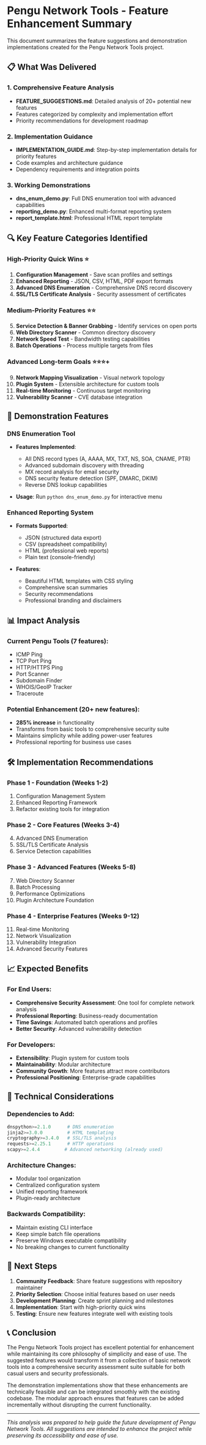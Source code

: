 # Pengu Network Tools - Feature Enhancement Summary

This document summarizes the feature suggestions and demonstration implementations created for the Pengu Network Tools project.

## 📋 What Was Delivered

### 1. Comprehensive Feature Analysis
- **FEATURE_SUGGESTIONS.md**: Detailed analysis of 20+ potential new features
- Features categorized by complexity and implementation effort
- Priority recommendations for development roadmap

### 2. Implementation Guidance
- **IMPLEMENTATION_GUIDE.md**: Step-by-step implementation details for priority features
- Code examples and architecture guidance
- Dependency requirements and integration points

### 3. Working Demonstrations
- **dns_enum_demo.py**: Full DNS enumeration tool with advanced capabilities
- **reporting_demo.py**: Enhanced multi-format reporting system
- **report_template.html**: Professional HTML report template

## 🔍 Key Feature Categories Identified

### High-Priority Quick Wins ⭐
1. **Configuration Management** - Save scan profiles and settings
2. **Enhanced Reporting** - JSON, CSV, HTML, PDF export formats
3. **Advanced DNS Enumeration** - Comprehensive DNS record discovery
4. **SSL/TLS Certificate Analysis** - Security assessment of certificates

### Medium-Priority Features ⭐⭐
5. **Service Detection & Banner Grabbing** - Identify services on open ports
6. **Web Directory Scanner** - Common directory discovery
7. **Network Speed Test** - Bandwidth testing capabilities
8. **Batch Operations** - Process multiple targets from files

### Advanced Long-term Goals ⭐⭐⭐+
9. **Network Mapping Visualization** - Visual network topology
10. **Plugin System** - Extensible architecture for custom tools
11. **Real-time Monitoring** - Continuous target monitoring
12. **Vulnerability Scanner** - CVE database integration

## 🚀 Demonstration Features

### DNS Enumeration Tool
- **Features Implemented**:
  - All DNS record types (A, AAAA, MX, TXT, NS, SOA, CNAME, PTR)
  - Advanced subdomain discovery with threading
  - MX record analysis for email security
  - DNS security feature detection (SPF, DMARC, DKIM)
  - Reverse DNS lookup capabilities

- **Usage**: Run `python dns_enum_demo.py` for interactive menu

### Enhanced Reporting System
- **Formats Supported**:
  - JSON (structured data export)
  - CSV (spreadsheet compatibility)
  - HTML (professional web reports)
  - Plain text (console-friendly)

- **Features**:
  - Beautiful HTML templates with CSS styling
  - Comprehensive scan summaries
  - Security recommendations
  - Professional branding and disclaimers

## 📊 Impact Analysis

### Current Pengu Tools (7 features):
- ICMP Ping
- TCP Port Ping  
- HTTP/HTTPS Ping
- Port Scanner
- Subdomain Finder
- WHOIS/GeoIP Tracker
- Traceroute

### Potential Enhancement (20+ new features):
- **285% increase** in functionality
- Transforms from basic tools to comprehensive security suite
- Maintains simplicity while adding power-user features
- Professional reporting for business use cases

## 🛠️ Implementation Recommendations

### Phase 1 - Foundation (Weeks 1-2)
1. Configuration Management System
2. Enhanced Reporting Framework
3. Refactor existing tools for integration

### Phase 2 - Core Features (Weeks 3-4)  
4. Advanced DNS Enumeration
5. SSL/TLS Certificate Analysis
6. Service Detection capabilities

### Phase 3 - Advanced Features (Weeks 5-8)
7. Web Directory Scanner
8. Batch Processing
9. Performance Optimizations
10. Plugin Architecture Foundation

### Phase 4 - Enterprise Features (Weeks 9-12)
11. Real-time Monitoring
12. Network Visualization
13. Vulnerability Integration
14. Advanced Security Features

## 📈 Expected Benefits

### For End Users:
- **Comprehensive Security Assessment**: One tool for complete network analysis
- **Professional Reporting**: Business-ready documentation
- **Time Savings**: Automated batch operations and profiles
- **Better Security**: Advanced vulnerability detection

### For Developers:
- **Extensibility**: Plugin system for custom tools  
- **Maintainability**: Modular architecture
- **Community Growth**: More features attract more contributors
- **Professional Positioning**: Enterprise-grade capabilities

## 🔧 Technical Considerations

### Dependencies to Add:
```python
dnspython>=2.1.0      # DNS enumeration
jinja2>=3.0.0         # HTML templating  
cryptography>=3.4.0   # SSL/TLS analysis
requests>=2.25.1      # HTTP operations
scapy>=2.4.4         # Advanced networking (already used)
```

### Architecture Changes:
- Modular tool organization
- Centralized configuration system
- Unified reporting framework
- Plugin-ready architecture

### Backwards Compatibility:
- Maintain existing CLI interface
- Keep simple batch file operations
- Preserve Windows executable compatibility
- No breaking changes to current functionality

## 🎯 Next Steps

1. **Community Feedback**: Share feature suggestions with repository maintainer
2. **Priority Selection**: Choose initial features based on user needs
3. **Development Planning**: Create sprint planning and milestones
4. **Implementation**: Start with high-priority quick wins
5. **Testing**: Ensure new features integrate well with existing tools

## 📞 Conclusion

The Pengu Network Tools project has excellent potential for enhancement while maintaining its core philosophy of simplicity and ease of use. The suggested features would transform it from a collection of basic network tools into a comprehensive security assessment suite suitable for both casual users and security professionals.

The demonstration implementations show that these enhancements are technically feasible and can be integrated smoothly with the existing codebase. The modular approach ensures that features can be added incrementally without disrupting the current functionality.

---

*This analysis was prepared to help guide the future development of Pengu Network Tools. All suggestions are intended to enhance the project while preserving its accessibility and ease of use.*